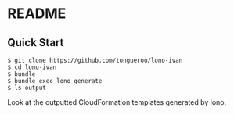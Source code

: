# README

## Quick Start

```
$ git clone https://github.com/tongueroo/lono-ivan
$ cd lono-ivan
$ bundle
$ bundle exec lono generate
$ ls output
```

Look at the outputted CloudFormation templates generated by lono.